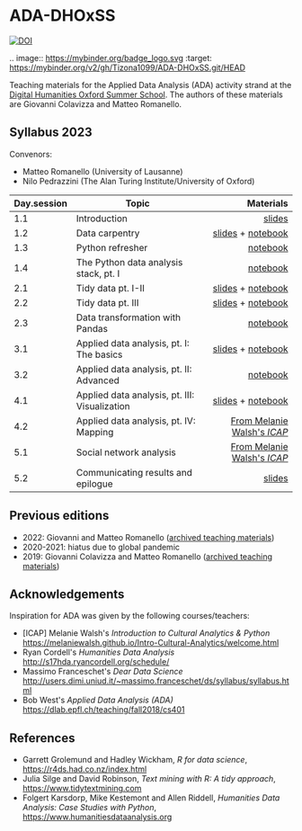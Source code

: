 # ADA-DHOxSS

[![DOI](https://zenodo.org/badge/DOI/10.5281/zenodo.3352830.svg)](https://doi.org/10.5281/zenodo.3352830)

.. image:: https://mybinder.org/badge_logo.svg
 :target: https://mybinder.org/v2/gh/Tizona1099/ADA-DHOxSS.git/HEAD


Teaching materials for the Applied Data Analysis (ADA) activity strand at the [Digital Humanities Oxford Summer School](https://digital.humanities.ox.ac.uk/digital-humanities-oxford-summer-school). The authors of these materials are Giovanni Colavizza and Matteo Romanello.

## Syllabus 2023

Convenors:
- Matteo Romanello (University of Lausanne)
- Nilo Pedrazzini (The Alan Turing Institute/University of Oxford)


| Day.session         | Topic           | Materials  |
| ------------- |-------------| -----:|
| 1.1      | Introduction | [slides](./slides/1.1%20Introduction.pdf) |
| 1.2      | Data carpentry | [slides](./slides/1.2%20Import.pdf) + [notebook](./notebooks/1.2%20Data%20Carpentry%20XML.ipynb) |
| 1.3      | Python refresher | [notebook](./notebooks/1.3%20Skills%20Python.ipynb) |
| 1.4      | The Python data analysis stack, pt. I  | [notebook](./notebooks/1.4%20Skills%20Pandas.ipynb) |
| 2.1      | Tidy data pt. I-II  | [slides](./slides/2.2%20Tidy%20data.pdf) + [notebook](./notebooks/2.1%20Tidy%20data.ipynb) |
| 2.2      | Tidy data pt. III | [slides](./slides/2.2%20Tidy%20data.pdf) + [notebook](./notebooks/2.2%20Wrangling.ipynb) |
| 2.3      | Data transformation with Pandas | [notebook](./notebooks/2.3%20Skills%2C%20Wrangling%20with%20Pandas.ipynb) |
| 3.1      | Applied data analysis, pt. I: The basics  | [slides](./slides/3.2%20EDA.pdf) + [notebook](./notebooks/3.1%20Exploratory%20data%20analysis%20basics.ipynb) |
| 3.2      | Applied data analysis, pt. II: Advanced  | [notebook](./notebooks/3.2%20Exploratory%20data%20analysis%20and%20working%20with%20texts.ipynb) |
| 4.1      | Applied data analysis, pt. III: Visualization  | [slides](./slides/4.2%20Visualization.pdf) + [notebook](./notebooks/4.1%20Visualize.ipynb) |
| 4.2      | Applied data analysis, pt. IV: Mapping  | [From Melanie Walsh's *ICAP*](https://melaniewalsh.github.io/Intro-Cultural-Analytics/07-Mapping/00-Mapping.html) |
| 5.1      | Social network analysis  | [From Melanie Walsh's *ICAP*](https://melaniewalsh.github.io/Intro-Cultural-Analytics/06-Network-Analysis/00-Network-Analysis.html) |
| 5.2      | Communicating results and epilogue  | [slides](./slides/5.3%20Communication.pdf) |



## Previous editions

- 2022: Giovanni and Matteo Romanello ([archived teaching materials](https://github.com/mromanello/ADA-DHOxSS/releases/tag/v.2.0-2022))
- 2020-2021: hiatus due to global pandemic
- 2019: Giovanni Colavizza and Matteo Romanello ([archived teaching materials](https://github.com/mromanello/ADA-DHOxSS/releases/tag/v.1.0-2019))

## Acknowledgements

Inspiration for ADA was given by the following courses/teachers:

* [ICAP] Melanie Walsh's *Introduction to Cultural Analytics & Python* https://melaniewalsh.github.io/Intro-Cultural-Analytics/welcome.html
* Ryan Cordell's *Humanities Data Analysis* http://s17hda.ryancordell.org/schedule/
* Massimo Franceschet's *Dear Data Science* http://users.dimi.uniud.it/~massimo.franceschet/ds/syllabus/syllabus.html
* Bob West's *Applied Data Analysis (ADA)* https://dlab.epfl.ch/teaching/fall2018/cs401

## References

* Garrett Grolemund and Hadley Wickham, *R for data science*, https://r4ds.had.co.nz/index.html
* Julia Silge and David Robinson, *Text mining with R: A tidy approach*, https://www.tidytextmining.com
* Folgert Karsdorp, Mike Kestemont and Allen Riddell, *Humanities Data Analysis: Case Studies with Python*, https://www.humanitiesdataanalysis.org

